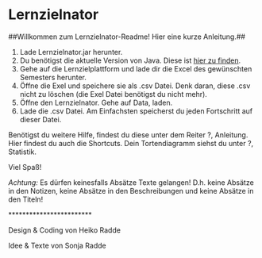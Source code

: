 # Lernzielnator

##Willkommen zum Lernzielnator-Readme! Hier eine kurze Anleitung.##
1.	Lade Lernzielnator.jar herunter.
2.  Du benötigst die aktuelle Version von Java. Diese ist [hier zu finden](http://www.oracle.com/technetwork/java/javase/downloads/jre8-downloads-2133155.html).
3.	Gehe auf die Lernzielplattform und lade dir die Excel des gewünschten Semesters herunter.
4.	Öffne die Exel und speichere sie als .csv Datei. Denk daran, diese .csv nicht zu löschen (die Exel Datei benötigst du nicht mehr). 
5.	Öffne den Lernzielnator. Gehe auf Data, laden.
6.	Lade die .csv Datei.
Am Einfachsten speicherst du jeden Fortschritt auf dieser Datei.

Benötigst du weitere Hilfe, findest du diese unter dem Reiter ?, Anleitung. Hier findest du auch die Shortcuts. 
Dein Tortendiagramm siehst du unter ?, Statistik.

Viel Spaß! 

*Achtung:*
Es dürfen keinesfalls Absätze Texte gelangen! D.h. keine Absätze in den Notizen, keine Absätze in den Beschreibungen und keine Absätze in den Titeln!

\*\*\*\*\*\*\*\*\*\*\*\*\*\*\*\*\*\*\*\*\*\*\*\*

Design & Coding von Heiko Radde

Idee & Texte von Sonja Radde
